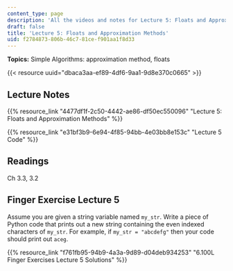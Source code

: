 ```yaml
---
content_type: page
description: 'All the videos and notes for Lecture 5: Floats and Approximation Methods.'
draft: false
title: 'Lecture 5: Floats and Approximation Methods'
uid: f2784873-806b-46c7-81ce-f901aa1f8d33
---
```

**Topics:** Simple Algorithms: approximation method, floats

{{< resource uuid="dbaca3aa-ef89-4df6-9aa1-9d8e370c0665" >}}

## Lecture Notes

{{% resource_link "4477df1f-2c50-4442-ae86-df50ec550096" "Lecture 5: Floats and Approximation Methods" %}}

{{% resource_link "e31bf3b9-6e94-4f85-94bb-4e03bb8e153c" "Lecture 5 Code" %}}

## Readings

Ch 3.3, 3.2

## Finger Exercise Lecture 5

Assume you are given a string variable named `my_str`. Write a piece of Python code that prints out a new string containing the even indexed characters of `my_str`. For example, if `my_str = "abcdefg"` then your code should print out `aceg`.

{{% resource_link "f761fb95-94b9-4a3a-9d89-d04deb934253" "6.100L Finger Exercises Lecture 5 Solutions" %}}